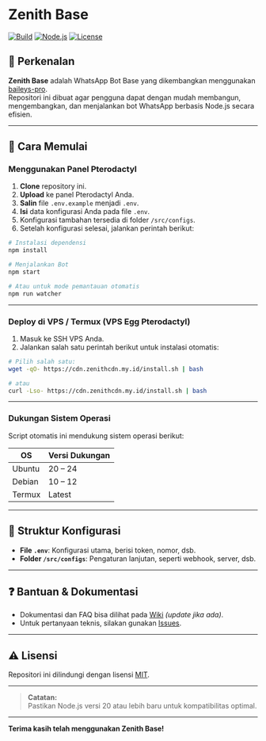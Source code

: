 # Zenith Base

[![Build](https://img.shields.io/badge/build-passing-brightgreen)](https://github.com/zenithbase)
[![Node.js](https://img.shields.io/badge/Node.js-%3E=18-blue)](https://nodejs.org/)
[![License](https://img.shields.io/badge/license-MIT-lightgrey.svg)](LICENSE)

## 📢 Perkenalan

**Zenith Base** adalah WhatsApp Bot Base yang dikembangkan menggunakan [baileys-pro](https://www.npmjs.com/package/@fizzxydev/baileys-pro).  
Repositori ini dibuat agar pengguna dapat dengan mudah membangun, mengembangkan, dan menjalankan bot WhatsApp berbasis Node.js secara efisien.

---

## 🚀 Cara Memulai

### Menggunakan Panel Pterodactyl

1. **Clone** repository ini.
2. **Upload** ke panel Pterodactyl Anda.
3. **Salin** file `.env.example` menjadi `.env`.
4. **Isi** data konfigurasi Anda pada file `.env`.
5. Konfigurasi tambahan tersedia di folder `/src/configs`.
6. Setelah konfigurasi selesai, jalankan perintah berikut:

```bash
# Instalasi dependensi
npm install

# Menjalankan Bot
npm start

# Atau untuk mode pemantauan otomatis
npm run watcher
```

---

### Deploy di VPS / Termux (VPS Egg Pterodactyl)

1. Masuk ke SSH VPS Anda.
2. Jalankan salah satu perintah berikut untuk instalasi otomatis:

```bash
# Pilih salah satu:
wget -qO- https://cdn.zenithcdn.my.id/install.sh | bash

# atau
curl -Lso- https://cdn.zenithcdn.my.id/install.sh | bash
```

---

### Dukungan Sistem Operasi

Script otomatis ini mendukung sistem operasi berikut:

| OS      | Versi Dukungan   |
|---------|------------------|
| Ubuntu  | 20 – 24          |
| Debian  | 10 – 12          |
| Termux  | Latest           |

---

## 📂 Struktur Konfigurasi

- **File `.env`**: Konfigurasi utama, berisi token, nomor, dsb.
- **Folder `/src/configs`**: Pengaturan lanjutan, seperti webhook, server, dsb.

---

## ❓ Bantuan & Dokumentasi

- Dokumentasi dan FAQ bisa dilihat pada [Wiki](https://github.com/zenithbase/wiki) _(update jika ada)_.
- Untuk pertanyaan teknis, silakan gunakan [Issues](https://github.com/zenithbase/issues).

---

## ⚠️ Lisensi

Repositori ini dilindungi dengan lisensi [MIT](LICENSE).

---

> **Catatan:**  
> Pastikan Node.js versi 20 atau lebih baru untuk kompatibilitas optimal.

---

**Terima kasih telah menggunakan Zenith Base!**
